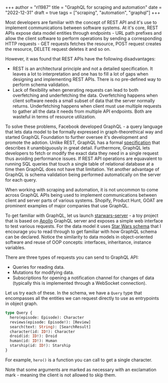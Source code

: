 +++
author = "rl1987"
title = "GraphQL for scraping and automation"
date = "2022-12-31"
draft = true
tags = ["scraping", "automation", "graphql"]
+++

Most developers are familiar with the concept of REST API and it's use to implement communications between
software systems. At it's core, REST APIs expose data model entities through endpoints - URL path prefixes
and allow the client software to perform operations by sending a corresponding HTTP requests - GET requests
fetches the resource, POST request creates the resource, DELETE request deletes it and so on.

However, it was found that REST APIs have the following disadvantages:

* REST is an architectural principle and not a detailed specification. It leaves a lot to interpretation and
one has to fill a lot of gaps when designing and implementing REST APIs. There is no pre-defined way to 
perform schema validation.
* Lack of flexibility when generating requests can lead to both overfetching and underfetching the data. 
Overfetching happens when client software needs a small subset of data that the server normally returns.
Underfetching happens when client must use multiple requests to gather all the data it needs from multiple
API endpoints. Both are wasteful in terms of resource utilization.

To solve these problems, Facebook developed GraphQL - a query language that lets data model to be formally
expressed in graph-theorethical way and started GraphQL Foundation to further oversee it's development and promote
the adotion. Unlike REST, GraphQL has a formal [specification](https://spec.graphql.org/June2018/)
that describes it unambiguously in great detail. Furthermore, GraphQL lets developers to fetch or modify the exact 
data they need in a single request thus avoiding performance issues. If REST API operations are
equavalent to running SQL queries that touch a single table of relational database at a time then GraphQL does not
have that limitation. Yet another advantage of GraphQL is schema validation being performed automatically
on the server for each query.

When working with scraping and automation, it is not uncommon to come across GraphQL APIs being used to
implement communications between client and server parts of various systems. Shopify, Product Hunt, GOAT
are prominent examples of major companies that use GraphQL.

To get familiar with GraphQL, let us launch [starwars-server](https://github.com/apollographql/starwars-server) - 
a toy project that is based on [Apollo](https://github.com/apollographql/apollo-server.git) GraphQL
server and exposes a simple web interface to test various requests. For the data model it uses 
[Star Wars schema](https://github.com/apollographql/starwars-server/blob/main/data/swapiSchema.js#L27) that
I encourage you to read through to get familiar with how GraphQL schema can be declared. Notice the 
similarity to data models in object-oriented software and reuse of OOP concepts: interfaces, inheritance,
instance variables.

There are three types of requests you can send to GraphQL API:

* Queries for reading data.
* Mutations for modifying data.
* Subscriptions for opening a notification channel for changes of data (typically this is implemented through
a WebSocket connection).

Let us try each of these. In the schema, we have a `Query` type that encompasses all the entities we can request
directly to use as entrypoints in object graph. 

```graphql
type Query {
  hero(episode: Episode): Character
  reviews(episode: Episode!): [Review]
  search(text: String): [SearchResult]
  character(id: ID!): Character
  droid(id: ID!): Droid
  human(id: ID!): Human
  starship(id: ID!): Starship
}
```

For example, `hero()` is a function you can call to get a single character.

Note that some arguments are marked as necessary with an exclamation mark - meaning the client is not
allowed to skip them.

